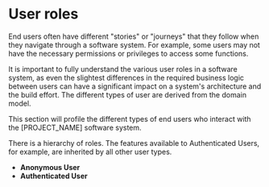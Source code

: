 # User roles

End users often have different "stories" or "journeys" that they follow when they navigate through a software system. For example, some users may not have the necessary permissions or privileges to access some functions.

It is important to fully understand the various user roles in a software system, as even the slightest differences in the required business logic between users can have a significant impact on a system's architecture and the build effort. The different types of user are derived from the domain model.

This section will profile the different types of end users who interact with the [PROJECT_NAME] software system.

There is a hierarchy of roles. The features available to Authenticated Users, for example, are inherited by all other user types.

- **Anonymous User**
- **Authenticated User**
